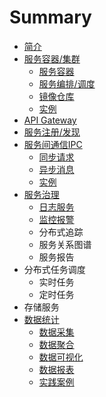 # Summary

* [简介](README.md)
* [服务容器/集群](docker.md)
  * [服务容器](docker/docker.md)
  * [服务编排/调度](docker/swarm.md)
  * [镜像仓库](docker/dockerhub.md)
  * [实例](docker/example.md)
* [API Gateway](api-gateway.md)
* [服务注册/发现](consul.md)
* [服务间通信IPC](ipc.md)
  * [同步请求](ipc/rest.md)
  * [异步消息](ipc/mq.md)
  * [实例](ipc/example.md)
* [服务治理](服务治理.md)
  * [日志服务](log/日志服务.md)
  * [监控报警](log/监控报警.md)
  * 分布式追踪
  * 服务关系图谱
  * 服务报告
* 分布式任务调度
  * 实时任务
  * 定时任务
* 存储服务
* [数据统计](数据统计.md)
  * [数据采集](stat/数据采集.md)
  * [数据聚合](stat/数据聚合.md)
  * [数据可视化](stat/数据可视化.md)
  * [数据报表](stat/数据报表.md)
  * [实践案例](stat/example.md)



